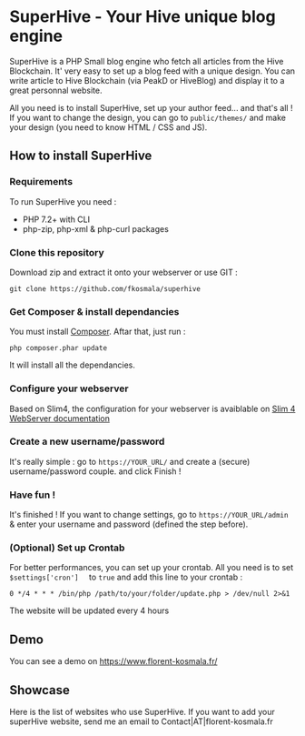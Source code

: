 # SuperHive - Your Hive unique blog engine

SuperHive is a PHP Small blog engine who fetch all articles from the Hive Blockchain. It' very easy to set up a blog feed with a unique design. You can write article to Hive Blockchain (via PeakD or HiveBlog) and display it to a great personnal website.

All you need is to install SuperHive, set up your author feed... and that's all ! If you want to change the design, you can go to ```public/themes/``` and make your design (you need to know HTML / CSS and JS).

## How to install SuperHive

### Requirements

To run SuperHive you need :

- PHP 7.2+ with CLI
- php-zip, php-xml & php-curl packages

### Clone this repository

Download zip and extract it onto your webserver or use GIT :
```
git clone https://github.com/fkosmala/superhive
```

### Get Composer & install dependancies

You must install [Composer](https://getcomposer.org/). Aftar that, just run :
```
php composer.phar update
```

It will install all the dependancies.

### Configure your webserver

Based on Slim4, the configuration for your webserver is avaiblable on [Slim 4 WebServer documentation](http://www.slimframework.com/docs/v3/start/web-servers.html)

### Create a new username/password

It's really simple : go to ```https://YOUR_URL/``` and create a (secure) username/password couple. and click Finish !

### Have fun !
It's finished ! If you want to change settings, go to ```https://YOUR_URL/admin``` & enter your username and password (defined the step before).

### (Optional) Set up Crontab

For better performances, you can set up your crontab. All you need is to set ```$settings['cron']  ``` to ```true``` and add this line to your crontab :

```
0 */4 * * * /bin/php /path/to/your/folder/update.php > /dev/null 2>&1
```

The website will be updated every 4 hours

## Demo

You can see a demo on https://www.florent-kosmala.fr/

## Showcase

Here is the list of websites who use SuperHive. If you want to add your superHive website, send me an email to Contact|AT|florent-kosmala.fr

